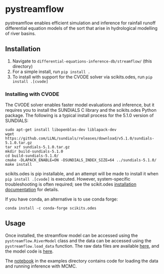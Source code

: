 # pystreamflow

pystreamflow enables efficient simulation and inference for rainfall runoff differential equation models of the sort that arise in hydrological modelling of river basins.

## Installation

1. Navigate to `differential-equations-inference-db/streamflow/` (this directory)
1. For a simple install, run `pip install .`
1. To install with support for the CVODE solver via scikits.odes, run `pip install .[cvode]`

### Installing with CVODE

The CVODE solver enables faster model evaluations and inference, but it requires you to install the SUNDIALS C library and the scikits.odes Python package. The following is a typical install process for the 5.1.0 version of SUNDIALS:

```
sudo apt-get install libopenblas-dev liblapack-dev
wget https://github.com/LLNL/sundials/releases/download/v5.1.0/sundials-5.1.0.tar.gz
tar xzf sundials-5.1.0.tar.gz
mkdir build-sundials-5.1.0
cd build-sundials-5.1.0/
cmake -DLAPACK_ENABLE=ON -DSUNDIALS_INDEX_SIZE=64 ../sundials-5.1.0/
make install
```

scikits.odes is pip installable, and an attempt will be made to install it when `pip install .[cvode]` is executed. However, system-specific troubleshooting is often required; see the scikit.odes [installation documentation](https://scikits-odes.readthedocs.io/en/latest/installation.html) for details.

If you have conda, an alternative is to use conda forge:

```
conda install -c conda-forge scikits.odes
```

## Usage

Once installed, the streamflow model can be accessed using the `pystreamflow.RiverModel` class and the data can be accessed using the `pystreamflow.load_data` function. The raw data files are available [here](pystreamflow/data/), and the model code is [here](pystreamflow/model.py).

The [notebook](examples/data_and_inference.ipynb) in the examples directory contains code for loading the data and running inference with MCMC.
